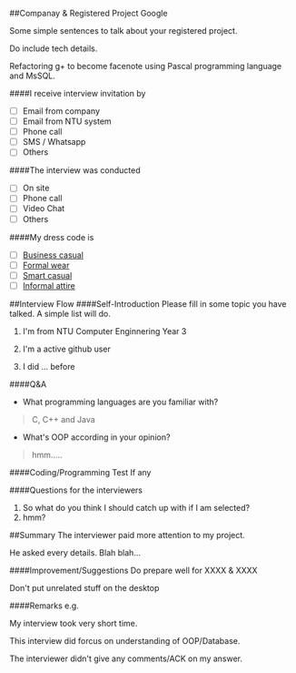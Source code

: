 ##Companay & Registered Project
Google

Some simple sentences to talk about your registered project.

Do include tech details.

Refactoring g+ to become facenote using Pascal programming language and MsSQL.

####I receive interview invitation by
- [ ] Email from company
- [ ] Email from NTU system
- [ ] Phone call
- [ ] SMS / Whatsapp
- [ ] Others

####The interview was conducted
- [ ] On site
- [ ] Phone call
- [ ] Video Chat
- [ ] Others

####My dress code is
- [ ] [Business casual](https://www.google.com.sg/search?client=ubuntu-browser&es_sm=122&tbm=isch&q=Business+Casual&spell=1&sa=X&ei=5j0hVLeAFcu58gWwuoGQAQ&ved=0CBkQvwUoAA)
- [ ] [Formal wear](https://www.google.com.sg/search?client=ubuntu-browser&es_sm=122&tbm=isch&q=Business+Casual&spell=1&sa=X&ei=5j0hVLeAFcu58gWwuoGQAQ&ved=0CBkQvwUoAA#tbm=isch&q=Formal+wear)
- [ ] [Smart casual](https://www.google.com.sg/search?q=Semi-formal&client=ubuntu-browser&es_sm=122&source=lnms&tbm=isch&sa=X&ei=rEAhVKqEOcil8AWKhYLoBA&ved=0CAgQ_AUoAQ&biw=1242&bih=599&dpr=1.1#tbm=isch&q=smart+casual+attire)
- [ ] [Informal attire]()

##Interview Flow
####Self-Introduction
Please fill in some topic you have talked. A simple list will do.

1. I'm from NTU Computer Enginnering Year 3

2. I'm a active github user

3. I did ... before


####Q&A
* What programming languages are you familiar with?

> C, C++ and Java

* What's OOP according in your opinion?

> hmm.....

####Coding/Programming Test
If any

####Questions for the interviewers
1. So what do you think I should catch up with if I am selected?
2. hmm?


##Summary
The interviewer paid more attention to my project.

He asked every details. Blah blah...

####Improvement/Suggestions
Do prepare well for XXXX & XXXX

Don't put unrelated stuff on the desktop

####Remarks
e.g.

My interview took very short time.

This interview did forcus on understanding of OOP/Database.

The interviewer didn't give any comments/ACK on my answer.

